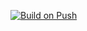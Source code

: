 [![Build on Push](https://github.com/eTog205/zitapp/actions/workflows/cmake-single-platform.yml/badge.svg?event=push)](https://github.com/eTog205/zitapp/actions/workflows/cmake-single-platform.yml)
